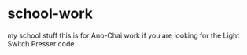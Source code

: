 # school-work
my school stuff
this is for Ano-Chai work if you are looking for the Light Switch Presser code
